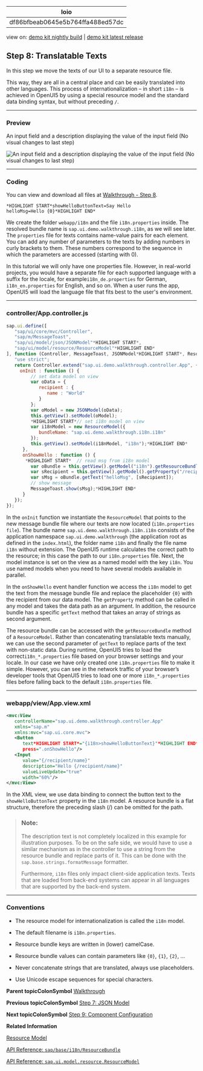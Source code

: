 <!-- loiodf86bfbeab0645e5b764ffa488ed57dc -->

| loio |
| -----|
| df86bfbeab0645e5b764ffa488ed57dc |

<div id="loio">

view on: [demo kit nightly build](https://openui5nightly.hana.ondemand.com/#/topic/df86bfbeab0645e5b764ffa488ed57dc) | [demo kit latest release](https://openui5.hana.ondemand.com/#/topic/df86bfbeab0645e5b764ffa488ed57dc)</div>

## Step 8: Translatable Texts

In this step we move the texts of our UI to a separate resource file.

This way, they are all in a central place and can be easily translated into other languages. This process of internationalization – in short `i18n` – is achieved in OpenUI5 by using a special resource model and the standard data binding syntax, but without preceding `/`.

***

### Preview

   
  
<a name="loiodf86bfbeab0645e5b764ffa488ed57dc__fig_r1j_pst_mr"/>An input field and a description displaying the value of the input field \(No visual changes to last step\)

 ![](loioe5a9bb4cb06b4d9c8b37914bf5cd2d13_HiRes.png "An input field and a description displaying the value of the input field (No visual
					changes to last step)") 

***

### Coding

You can view and download all files at [Walkthrough - Step 8](https://openui5.hana.ondemand.com/explored.html#/sample/sap.m.tutorial.walkthrough.08/preview).

``` prefs
*HIGHLIGHT START*showHelloButtonText=Say Hello
helloMsg=Hello {0}*HIGHLIGHT END*
```

We create the folder `webapp/i18n` and the file `i18n.properties` inside. The resolved bundle name is `sap.ui.demo.walkthrough.i18n`, as we will see later. The `properties` file for texts contains name-value pairs for each element. You can add any number of parameters to the texts by adding numbers in curly brackets to them. These numbers correspond to the sequence in which the parameters are accessed \(starting with 0\).

In this tutorial we will only have one properties file. However, in real-world projects, you would have a separate file for each supported language with a suffix for the locale, for example`i18n_de.properties` for German, `i18n_en.properties` for English, and so on. When a user runs the app, OpenUI5 will load the language file that fits best to the user's environment.

***

### controller/App.controller.js

``` js
sap.ui.define([
   "sap/ui/core/mvc/Controller",
   "sap/m/MessageToast",
   "sap/ui/model/json/JSONModel"*HIGHLIGHT START*,
   "sap/ui/model/resource/ResourceModel"*HIGHLIGHT END*
], function (Controller, MessageToast, JSONModel*HIGHLIGHT START*, ResourceModel*HIGHLIGHT END*) {
   "use strict";
   return Controller.extend("sap.ui.demo.walkthrough.controller.App", {
     onInit : function () {
         // set data model on view
         var oData = {
            recipient : {
               name : "World"
            }
         };
         var oModel = new JSONModel(oData);
         this.getView().setModel(oModel);
         *HIGHLIGHT START*// set i18n model on view
         var i18nModel = new ResourceModel({
            bundleName: "sap.ui.demo.walkthrough.i18n.i18n"
         });
         this.getView().setModel(i18nModel, "i18n");*HIGHLIGHT END*
      },
      onShowHello : function () {
       *HIGHLIGHT START*  // read msg from i18n model
         var oBundle = this.getView().getModel("i18n").getResourceBundle();
         var sRecipient = this.getView().getModel().getProperty("/recipient/name");
         var sMsg = oBundle.getText("helloMsg", [sRecipient]);
         // show message
         MessageToast.show(sMsg);*HIGHLIGHT END*
      }
   });
});
```

In the `onInit` function we instantiate the `ResourceModel` that points to the new message bundle file where our texts are now located \(`i18n.properties file`\). The bundle name `sap.ui.demo.walkthrough.i18n.i18n` consists of the application namespace `sap.ui.demo.walkthrough` \(the application root as defined in the `index.html`\), the folder name `i18n` and finally the file name `i18n` without extension. The OpenUI5 runtime calculates the correct path to the resource; in this case the path to our `i18n.properties` file. Next, the model instance is set on the view as a named model with the key `i18n`. You use named models when you need to have several models available in parallel.

In the `onShowHello` event handler function we access the `i18n` model to get the text from the message bundle file and replace the placeholder `{0}` with the recipient from our data model. The `getProperty` method can be called in any model and takes the data path as an argument. In addition, the resource bundle has a specific `getText` method that takes an array of strings as second argument.

The resource bundle can be accessed with the `getResourceBundle` method of a `ResourceModel`. Rather than concatenating translatable texts manually, we can use the second parameter of `getText` to replace parts of the text with non-static data. During runtime, OpenUI5 tries to load the correct`i18n_*.properties` file based on your browser settings and your locale. In our case we have only created one `i18n.properties` file to make it simple. However, you can see in the network traffic of your browser’s developer tools that OpenUI5 tries to load one or more `i18n_*.properties` files before falling back to the default `i18n.properties` file.

***

### webapp/view/App.view.xml

``` xml
<mvc:View
   controllerName="sap.ui.demo.walkthrough.controller.App"
   xmlns="sap.m"
   xmlns:mvc="sap.ui.core.mvc">
   <Button
      text*HIGHLIGHT START*="{i18n>showHelloButtonText}"*HIGHLIGHT END*
      press=".onShowHello"/>
   <Input
      value="{/recipient/name}"
      description="Hello {/recipient/name}"
      valueLiveUpdate="true"
      width="60%"/>
</mvc:View>

```

In the XML view, we use data binding to connect the button text to the `showHelloButtonText` property in the `i18n` model. A resource bundle is a flat structure, therefore the preceding slash \(/\) can be omitted for the path.

> ### Note:  
> The description text is not completely localized in this example for illustration purposes. To be on the safe side, we would have to use a similar mechanism as in the controller to use a string from the resource bundle and replace parts of it. This can be done with the `sap.base.strings.formatMessage` formatter.
> 
> Furthermore, `i18n` files only impact client-side application texts. Texts that are loaded from back-end systems can appear in all languages that are supported by the back-end system.

***

### Conventions

-   The resource model for internationalization is called the `i18n` model.

-   The default filename is `i18n.properties`.

-   Resource bundle keys are written in \(lower\) camelCase.

-   Resource bundle values can contain parameters like `{0}`, `{1}`, `{2}`, …

-   Never concatenate strings that are translated, always use placeholders.

-   Use Unicode escape sequences for special characters.


**Parent topicColonSymbol** [Walkthrough](Walkthrough_3da5f4b.md "In this tutorial we will introduce you to all major development paradigms of OpenUI5.")

**Previous topicColonSymbol** [Step 7: JSON Model](Step_7_JSON_Model_70ef981.md "Now that we have set up the view and controller, it’s about time to think about the M in MVC.")

**Next topicColonSymbol** [Step 9: Component Configuration](Step_9_Component_Configuration_4cfa608.md "After we have introduced all three parts of the Model-View-Controller (MVC) concept, we now come to another important structural aspect of OpenUI5.")

**Related Information**  


[Resource Model](Resource_Model_91f122a.md#loio91f122a36f4d1014b6dd926db0e91070 "The resource model is used as a wrapper for resource bundles. In data binding you use the resource model instance, for example, to bind texts of a control to language-dependent resource bundle properties.")

[API Reference: `sap/base/i18n/ResourceBundle`](https://openui5.hana.ondemand.com/#/api/module:sap/base/i18n/ResourceBundle)

[API Reference: `sap.ui.model.resource.ResourceModel`](https://openui5.hana.ondemand.com/#docs/api/symbols/sap.ui.model.resource.ResourceModel.html)

